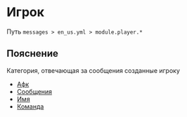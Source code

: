# Игрок
Путь `messages > en_us.yml > module.player.*`

## Пояснение
Категория, отвечающая за сообщения созданные игроку
- [Афк](/en/messages/en_us/module/player/afk/)
- [Сообщения](/en/messages/en_us/module/player/message/)
- [Имя](/en/messages/en_us/module/player/name/)
- [Команда](/en/messages/en_us/module/player/team/)